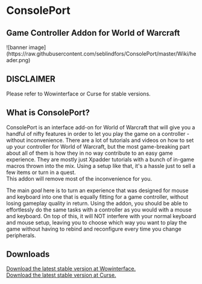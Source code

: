 # ConsolePort
<h2>Game Controller Addon for World of Warcraft</h2>
![banner image](https://raw.githubusercontent.com/seblindfors/ConsolePort/master/Wiki/header.png)

<h2>DISCLAIMER</h2>
Please refer to Wowinterface or Curse for stable versions.

<h2>What is ConsolePort?</h2>
ConsolePort is an interface add-on for World of Warcraft that will give you a handful of nifty features
in order to let you play the game on a controller - without inconvenience. There are a lot of tutorials and videos on
how to set up your controller for World of Warcraft, but the most game-breaking part about all of them is how they in no way contribute to an easy game experience. They are mostly just Xpadder tutorials with a bunch of in-game macros thrown into the mix. Using a setup like that, it's a hassle just to sell a few items or turn in a quest. <br>This addon will remove most of the inconvenience for you.

The main <i>goal</i> here is to turn an experience that was designed for mouse and keyboard into one that is equally fitting for a game controller, without losing gameplay quality in return. Using the addon, you should be able to effortlessly do the same tasks with a controller as you would with a mouse and keyboard. On top of this, it will NOT interfere with your normal keyboard and mouse setup, leaving you to choose which way you want to play the game without having to rebind and reconfigure every time you change peripherals.

<h2>Downloads</h2>
<a href="https://www.wowinterface.com/downloads/info23536-ConsolePort.html" target="_blank">Download the latest stable version at Wowinterface.</a></br>
<a href="https://www.curseforge.com/wow/addons/console-port" target="_blank">Download the latest stable version at Curse.</a>
